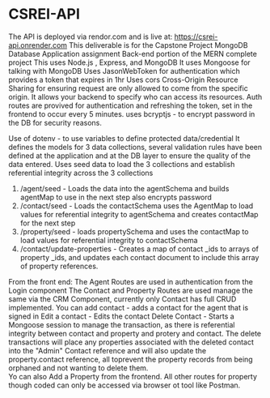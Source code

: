 # CSREI-API

The API is deployed via rendor.com and is live at: https://csrei-api.onrender.com
This deliverable is for the Capstone Project MongoDB Database Application assignment Back-end portion of the MERN complete project
This uses Node.js , Express, and MongoDB
It uses Mongoose for talking with MongoDB
Uses JasonWebToken for authentication which provides a token that expires in 1hr
Uses cors Cross-Origin Resource Sharing for ensuring request are only allowed to come from the specific origin. It allows your backend to specify who can access its resources.
Auth routes are provived for authentication and refreshing the token, set in the frontend to occur every 5 minutes.
uses bcryptjs - to encrypt password in the DB for security reasons.

Use of dotenv - to use variables to define protected data/credential
It defines the models for 3 data collections, several validation rules have been defined at the application and at the DB layer to ensure the quality of the data entered.
Uses seed data to load the 3 collections and establish referential integrity across the 3 collections

1. /agent/seed - Loads the data into the agentSchema and builds agentMap to use in the next step also encrypts password
2. /contact/seed - Loads the contactSchema uses the AgentMap to load values for referential integrity to agentSchema and creates contactMap for the next step
3. /property/seed - loads propertySchema and uses the contactMap to load values for referential integrity to contactSchema
4. /contact/update-properties - Creates a map of contact \_ids to arrays of property \_ids, and updates each contact document to include this array of property references.

From the front end:
The Agent Routes are used in authentication from the Login component
The Contact and Property Routes are used manage the same via the CRM Component,
currently only Contact has full CRUD implemented.
You can add contact - adds a contact for the agent that is signed in
Edit a contact - Edits the contact
Delete Contact - Starts a Mongoose session to manage the transaction, as there is referential integrity between contact and property and protery and contact. The delete transactions will place any properties associated with the deleted contact into the "Admin" Contact reference and will also update the property.contact reference, all toprevent the property records from being orphaned and not wanting to delete them.  
Yo can also Add a Property from the frontend. All other routes for property though coded can only be accessed via browser ot tool like Postman.
